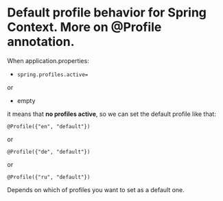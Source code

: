 # Default profile behavior for Spring Context. More on @Profile annotation.

When application.properties:

- <code>spring.profiles.active=</code>

or
- empty

it means that <b>no profiles active</b>, so we can set the default profile like that:

<code>@Profile({"en", "default"})</code>

or 

<code>@Profile({"de", "default"})</code>

or

<code>@Profile({"ru", "default"})</code>

Depends on which of profiles you want to set as a default one.





